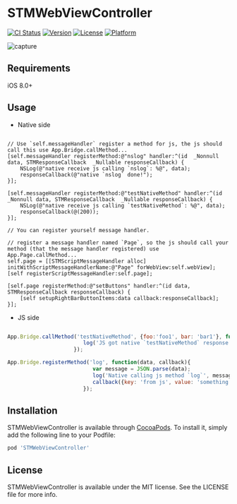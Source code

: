 # STMWebViewController

[![CI Status](https://img.shields.io/travis/douking/STMWebViewController.svg?style=flat)](https://travis-ci.org/douking/STMWebViewController)
[![Version](https://img.shields.io/cocoapods/v/STMWebViewController.svg?style=flat)](https://cocoapods.org/pods/STMWebViewController)
[![License](https://img.shields.io/cocoapods/l/STMWebViewController.svg?style=flat)](https://cocoapods.org/pods/STMWebViewController)
[![Platform](https://img.shields.io/cocoapods/p/STMWebViewController.svg?style=flat)](https://cocoapods.org/pods/STMWebViewController)

![capture](./Capture.gif)

## Requirements

iOS 8.0+

## Usage

- Native side

```Objc

// Use `self.messageHandler` register a method for js, the js should call this use App.Bridge.callMethod...
[self.messageHandler registerMethod:@"nslog" handler:^(id  _Nonnull data, STMResponseCallback  _Nullable responseCallback) {
    NSLog(@"native receive js calling `nslog`: %@", data);
    responseCallback(@"native `nslog` done!");
}];

[self.messageHandler registerMethod:@"testNativeMethod" handler:^(id  _Nonnull data, STMResponseCallback  _Nullable responseCallback) {
    NSLog(@"native receive js calling `testNativeMethod`: %@", data);
    responseCallback(@(200));
}];

// You can register yourself message handler.

// register a message handler named `Page`, so the js should call your method (that the message handler registered) use App.Page.callMethod...
self.page = [[STMScriptMessageHandler alloc] initWithScriptMessageHandlerName:@"Page" forWebView:self.webView];
[self registerScriptMessageHandler:self.page];

[self.page registerMethod:@"setButtons" handler:^(id data, STMResponseCallback responseCallback) {
    [self setupRightBarButtonItems:data callback:responseCallback];
}];
```

- JS side

```js

App.Bridge.callMethod('testNativeMethod', {foo:'foo1', bar: 'bar1'}, function(data){
                        log('JS got native `testNativeMethod` response', data);
                     });

App.Bridge.registerMethod('log', function(data, callback){
                           var message = JSON.parse(data);
                           log('Native calling js method `log`', message);
                           callback({key: 'from js', value: 'something'});
                        });
```

## Installation

STMWebViewController is available through [CocoaPods](https://cocoapods.org). To install
it, simply add the following line to your Podfile:

```ruby
pod 'STMWebViewController'
```

## License

STMWebViewController is available under the MIT license. See the LICENSE file for more info.
